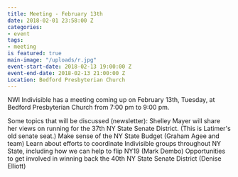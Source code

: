 ```yaml
---
title: Meeting - February 13th
date: 2018-02-01 23:58:00 Z
categories:
- event
tags:
- meeting
is featured: true
main-image: "/uploads/r.jpg"
event-start-date: 2018-02-13 19:00:00 Z
event-end-date: 2018-02-13 21:00:00 Z
Location: Bedford Presbyterian Church
---
```


NWI Indivisible has a meeting coming up on February 13th, Tuesday, at Bedford Presbyterian Church from 7:00 pm to 9:00 pm.

Some topics that will be discussed (newsletter):
Shelley Mayer will share her views on running for the 37th NY State Senate District. (This is Latimer's old senate seat.)
Make sense of the NY State Budget (Graham Agee and team)
Learn about efforts to coordinate Indivisible groups throughout NY State, including how we can help to flip NY19 (Mark Dembo)
Opportunities to get involved in winning back the 40th NY State Senate District (Denise Elliott)